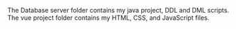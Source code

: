 The Database server folder contains my java project, DDL and DML scripts.
The vue project folder contains my HTML, CSS, and JavaScript files.
